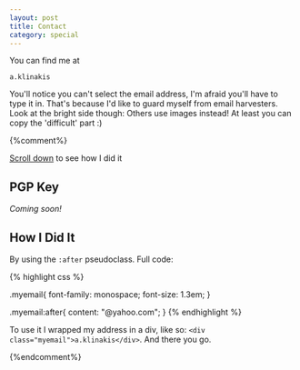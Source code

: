 ```yaml
---
layout: post
title: Contact
category: special
---
```


You can find me at <div class="myemail">`a.klinakis`</div>

You'll notice you can't select the email address, I'm afraid you'll have to type
it in. That's because I'd like to guard myself from email harvesters. Look at
the bright side though: Others use images instead! At least you can copy the
'difficult' part :)

{%comment%}

[Scroll down](#how) to see how I did it



## PGP Key

_Coming soon!_

## How I Did It <a name="how"></a>

By using the `:after` pseudoclass. Full code:

{% highlight css %}

.myemail{
	font-family: monospace;
	font-size: 1.3em;
}

.myemail:after{
	content: "@yahoo.com";
}
{% endhighlight %}

To use it I wrapped my address in a div, like so:
`<div class="myemail">a.klinakis</div>`. And there you go.

{%endcomment%}